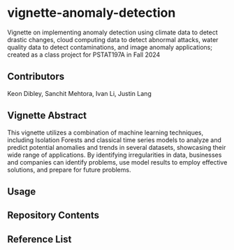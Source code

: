 # vignette-anomaly-detection

Vignette on implementing anomaly detection using climate data to detect drastic changes, cloud computing data to detect abnormal attacks, water quality data to detect contaminations, and image anomaly applications; created as a class project for PSTAT197A in Fall 2024

## Contributors

Keon Dibley, Sanchit Mehtora, Ivan Li, Justin Lang

## Vignette Abstract

This vignette utilizes a combination of machine learning techniques, including Isolation Forests and classical time series models to analyze and predict potential anomalies and trends in several datasets, showcasing their wide range of applications. By identifying irregularities in data, businesses and companies can identify problems, use model results to employ effective solutions, and prepare for future problems.

## Usage

## Repository Contents

## Reference List
